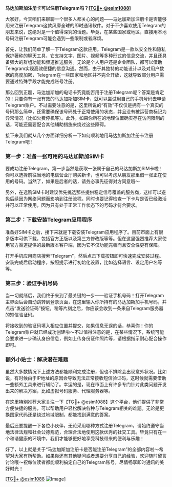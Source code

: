 **马达加斯加注册卡可以注册Telegram吗？[[TG💪+ @esim1088](https://t.me/s/esim1088)]**

大家好，今天咱们来聊聊一个很多人都关心的问题——马达加斯加注册卡是否能够用来注册Telegram这款风靡全球的即时通讯软件。对于不少喜欢使用Telegram的朋友来说，这绝对是一个值得深究的话题。毕竟，在某些国家或地区，直接用本地号码注册Telegram可能会遇到一些限制或者麻烦。

首先，让我们简单了解一下Telegram这款应用。Telegram是一款以安全性和隐私保护著称的聊天工具，它支持文字、图片、视频等多种形式的信息交流，并且还具备强大的群组功能和频道推送服务。无论是个人用户还是企业团队，都可以借助Telegram实现高效便捷的信息沟通。然而，由于其独特的功能设计以及对用户数据的高度加密，Telegram在一些国家和地区并不完全开放，这就导致部分用户需要通过特殊手段才能完成账号注册。

那么回到正题，马达加斯加的电话卡究竟能否用于注册Telegram呢？答案是肯定的！只要你有一张有效的马达加斯加SIM卡，就可以尝试用自己的手机号码去申请Telegram账户。不过需要注意的是，这里所说的“有效”不仅仅是拥有一个真实的号码那么简单，还需要确保该号码处于正常使用的状态，并且没有被运营商标记为异常情况（比如欠费停机等）。此外，如果你所在的地理位置确实存在访问限制的话，可能还需要配合其他辅助措施来绕过这些障碍。

接下来我们就从几个方面详细分析一下如何顺利地用马达加斯加注册卡注册Telegram吧！

### 第一步：准备一张可用的马达加斯加SIM卡

要成功注册Telegram，第一步当然是获取一张属于自己的马达加斯加SIM卡啦！你可以选择前往当地的电信营业厅购买新卡，也可以考虑从朋友那里借一张正在使用的号码。当然了，如果是后者的话，请务必事先征得对方同意哦～

另外，在选购SIM卡时建议优先挑选那些提供稳定信号覆盖的服务商，这样可以避免后续因为网络问题而影响到注册流程。同时也要记得检查一下卡片是否已经激活并可以正常使用，因为只有处于正常工作状态下的号码才符合要求。

### 第二步：下载安装Telegram应用程序

准备好SIM卡之后，接下来就是下载安装Telegram应用程序了。目前市面上有很多版本可供下载，包括官方正版以及第三方修改版等等。但在这里强烈推荐大家使用官方渠道提供的最新版本客户端，因为它不仅功能完善而且安全性更有保障。

打开手机应用商店搜索“Telegram”，然后点击下载按钮即可快速完成安装过程。安装完成后启动程序，按照提示进行初始化设置，比如选择语言、设定用户名等等。

### 第三步：验证手机号码

当一切就绪后，我们终于来到了最关键的一步——验证手机号码！打开Telegram主界面后会自动跳转到登录页面，在这里输入你所持有的马达加斯加手机号码，并点击“发送验证码”按钮。稍等片刻之后，你应该会收到一条来自Telegram服务器的短信验证码。

将接收到的验证码填入相应位置并提交，如果信息无误的话，恭喜你！你的Telegram账户就已经成功创建啦～不过值得注意的是，在某些情况下，系统可能会要求进一步确认身份信息，例如上传身份证件照片等，请根据指示耐心配合操作即可。

### 额外小贴士：解决潜在难题

虽然大多数情况下上述方法都能顺利完成注册，但也不排除会出现意外状况。比如说，有时候由于IP地址的原因会导致无法正常接收短信验证码，这时候就需要借助一些额外工具来进行辅助了。幸运的是，现在市面上有许多专门针对此类问题开发出来的解决方案，比如虚拟号码服务、代理服务器等。

在这里特别推荐大家关注一下【TG💪+ @esim1088】这个平台，他们提供了非常方便快捷的服务，可以帮助用户轻松解决各种与Telegram相关的难题。无论是更换国家代码还是绕过地域限制，都能找到满意的答案。

最后还要提醒一下各位小伙伴，无论采用哪种方式注册Telegram，请始终遵守当地法律法规和社会公德规范，合理合法地使用这款优秀的社交工具。毕竟只有在一个和谐健康的环境中，我们才能够更好地享受科技带来的便利与乐趣！

好了，以上就是关于“马达加斯加注册卡是否能注册Telegram”的全部内容啦～希望对大家有所帮助。如果你还有其他疑问或者想要分享自己的经验，欢迎随时留言讨论哦～祝每位读者都能顺利搞定自己的Telegram账号，尽情畅享即时通讯的美好时光！

[[TG💪+ @esim1088](https://t.me/s/esim1088) ![Image](https://i.postimg.cc/4NQfJmqS/Snipaste-2025-05-13-00-14-12.png)]
